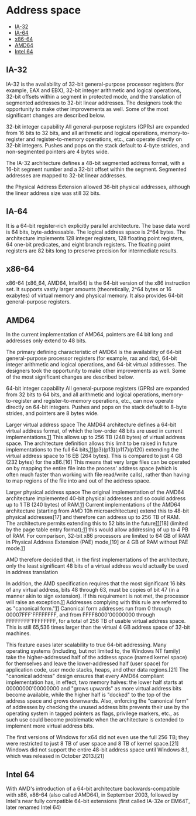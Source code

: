 # Address space

<!-- TOC -->

- [IA-32](#ia-32)
- [IA-64](#ia-64)
- [x86-64](#x86-64)
- [AMD64](#amd64)
- [Intel 64](#intel-64)

<!-- /TOC -->


## IA-32
IA-32 is the availability of 32-bit general-purpose processor registers (for example, EAX and EBX), 32-bit integer arithmetic and logical operations, 32-bit offsets within a segment in protected mode, and the translation of segmented addresses to 32-bit linear addresses. The designers took the opportunity to make other improvements as well. Some of the most significant changes are described below.

32-bit integer capability
All general-purpose registers (GPRs) are expanded from 16 bits to 32 bits, and all arithmetic and logical operations, memory-to-register and register-to-memory operations, etc., can operate directly on 32-bit integers. Pushes and pops on the stack default to 4-byte strides, and non-segmented pointers are 4 bytes wide.

The IA-32 architecture defines a 48-bit segmented address format, with a 16-bit segment number and a 32-bit offset within the segment. Segmented addresses are mapped to 32-bit linear addresses.

the Physical Address Extension allowed 36-bit physical addresses, although the linear address size was still 32 bits.

## IA-64
It is a 64-bit register-rich explicitly parallel architecture. The base data word is 64 bits, byte-addressable. The logical address space is 2^64 bytes. The architecture implements 128 integer registers, 128 floating point registers, 64 one-bit predicates, and eight branch registers. The floating point registers are 82 bits long to preserve precision for intermediate results.

## x86-64
x86-64 (x86_64, AMD64, Intel64) is the 64-bit version of the x86 instruction set. It supports vastly larger amounts (theoretically, 2^64 bytes or 16 exabytes) of virtual memory and physical memory. It also provides 64-bit general-purpose registers.


## AMD64
In the current implementation of AMD64, pointers are 64 bit long and addresses only extend to 48 bits.

The primary defining characteristic of AMD64 is the availability of 64-bit general-purpose processor registers (for example, rax and rbx), 64-bit integer arithmetic and logical operations, and 64-bit virtual addresses. The designers took the opportunity to make other improvements as well. Some of the most significant changes are described below.

64-bit integer capability
All general-purpose registers (GPRs) are expanded from 32 bits to 64 bits, and all arithmetic and logical operations, memory-to-register and register-to-memory operations, etc., can now operate directly on 64-bit integers. Pushes and pops on the stack default to 8-byte strides, and pointers are 8 bytes wide.

Larger virtual address space
The AMD64 architecture defines a 64-bit virtual address format, of which the low-order 48 bits are used in current implementations.[11](p120) This allows up to 256 TB (248 bytes) of virtual address space. The architecture definition allows this limit to be raised in future implementations to the full 64 bits,[11](p2)(p3)(p13)(p117)(p120) extending the virtual address space to 16 EB (264 bytes). This is compared to just 4 GB (232 bytes) for the x86.[16]
This means that very large files can be operated on by mapping the entire file into the process' address space (which is often much faster than working with file read/write calls), rather than having to map regions of the file into and out of the address space.

Larger physical address space
The original implementation of the AMD64 architecture implemented 40-bit physical addresses and so could address up to 1 TB (240 bytes) of RAM.[11](p24) Current implementations of the AMD64 architecture (starting from AMD 10h microarchitecture) extend this to 48-bit physical addresses[17] and therefore can address up to 256 TB of RAM. The architecture permits extending this to 52 bits in the future[11](p24)[18] (limited by the page table entry format);[11](p131) this would allow addressing of up to 4 PB of RAM. For comparison, 32-bit x86 processors are limited to 64 GB of RAM in Physical Address Extension (PAE) mode,[19] or 4 GB of RAM without PAE mode.[11](p4)

AMD therefore decided that, in the first implementations of the architecture, only the least significant 48 bits of a virtual address would actually be used in address translation

In addition, the AMD specification requires that the most significant 16 bits of any virtual address, bits 48 through 63, must be copies of bit 47 (in a manner akin to sign extension). If this requirement is not met, the processor will raise an exception.[11](p131) Addresses complying with this rule are referred to as "canonical form."[11](p130) Canonical form addresses run from 0 through 00007FFF'FFFFFFFF, and from FFFF8000'00000000 through FFFFFFFF'FFFFFFFF, for a total of 256 TB of usable virtual address space. This is still 65,536 times larger than the virtual 4 GB address space of 32-bit machines.

This feature eases later scalability to true 64-bit addressing. Many operating systems (including, but not limited to, the Windows NT family) take the higher-addressed half of the address space (named kernel space) for themselves and leave the lower-addressed half (user space) for application code, user mode stacks, heaps, and other data regions.[21] The "canonical address" design ensures that every AMD64 compliant implementation has, in effect, two memory halves: the lower half starts at 00000000'00000000 and "grows upwards" as more virtual address bits become available, while the higher half is "docked" to the top of the address space and grows downwards. Also, enforcing the "canonical form" of addresses by checking the unused address bits prevents their use by the operating system in tagged pointers as flags, privilege markers, etc., as such use could become problematic when the architecture is extended to implement more virtual address bits.

The first versions of Windows for x64 did not even use the full 256 TB; they were restricted to just 8 TB of user space and 8 TB of kernel space.[21] Windows did not support the entire 48-bit address space until Windows 8.1, which was released in October 2013.[21]

## Intel 64
With AMD's introduction of a 64-bit architecture backwards-compatible with x86, x86-64 (also called AMD64), in September 2003, followed by Intel's near fully compatible 64-bit extensions (first called IA-32e or EM64T, later renamed Intel 64)



